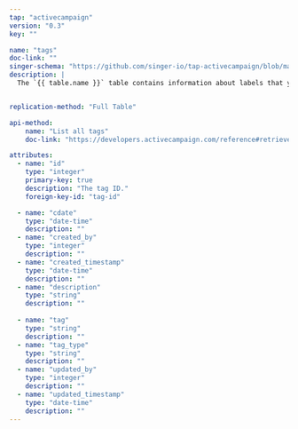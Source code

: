 ```yaml
---
tap: "activecampaign"
version: "0.3"
key: ""

name: "tags"
doc-link: ""
singer-schema: "https://github.com/singer-io/tap-activecampaign/blob/master/tap_activecampaign/schemas/tags.json"
description: |
  The `{{ table.name }}` table contains information about labels that you can apply to contacts in your {{ integration.display_name }} account.


replication-method: "Full Table"

api-method:
    name: "List all tags"
    doc-link: "https://developers.activecampaign.com/reference#retrieve-all-tags"

attributes:
  - name: "id"
    type: "integer"
    primary-key: true
    description: "The tag ID."
    foreign-key-id: "tag-id"

  - name: "cdate"
    type: "date-time"
    description: ""
  - name: "created_by"
    type: "integer"
    description: ""
  - name: "created_timestamp"
    type: "date-time"
    description: ""
  - name: "description"
    type: "string"
    description: ""
  
  - name: "tag"
    type: "string"
    description: ""
  - name: "tag_type"
    type: "string"
    description: ""
  - name: "updated_by"
    type: "integer"
    description: ""
  - name: "updated_timestamp"
    type: "date-time"
    description: ""
---
```

